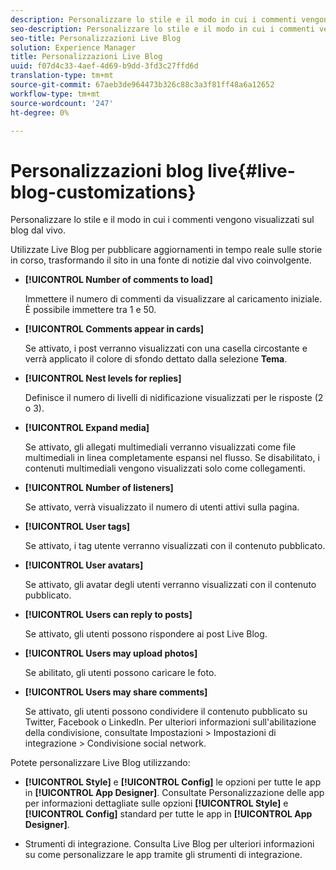 ```yaml
---
description: Personalizzare lo stile e il modo in cui i commenti vengono visualizzati sul blog dal vivo.
seo-description: Personalizzare lo stile e il modo in cui i commenti vengono visualizzati sul blog dal vivo.
seo-title: Personalizzazioni Live Blog
solution: Experience Manager
title: Personalizzazioni Live Blog
uuid: f07d4c33-4aef-4d69-b9dd-3fd3c27ffd6d
translation-type: tm+mt
source-git-commit: 67aeb3de964473b326c88c3a3f81ff48a6a12652
workflow-type: tm+mt
source-wordcount: '247'
ht-degree: 0%

---
```



# Personalizzazioni blog live{#live-blog-customizations}

Personalizzare lo stile e il modo in cui i commenti vengono visualizzati sul blog dal vivo.



Utilizzate Live Blog per pubblicare aggiornamenti in tempo reale sulle storie in corso, trasformando il sito in una fonte di notizie dal vivo coinvolgente.

* **[!UICONTROL Number of comments to load]**

   Immettere il numero di commenti da visualizzare al caricamento iniziale. È possibile immettere tra 1 e 50.

* **[!UICONTROL Comments appear in cards]**

   Se attivato, i post verranno visualizzati con una casella circostante e verrà applicato il colore di sfondo dettato dalla selezione **Tema**.

* **[!UICONTROL Nest levels for replies]**

   Definisce il numero di livelli di nidificazione visualizzati per le risposte (2 o 3).

* **[!UICONTROL Expand media]**

   Se attivato, gli allegati multimediali verranno visualizzati come file multimediali in linea completamente espansi nel flusso. Se disabilitato, i contenuti multimediali vengono visualizzati solo come collegamenti.

* **[!UICONTROL Number of listeners]**

   Se attivato, verrà visualizzato il numero di utenti attivi sulla pagina.

* **[!UICONTROL User tags]**

   Se attivato, i tag utente verranno visualizzati con il contenuto pubblicato.

* **[!UICONTROL User avatars]**

   Se attivato, gli avatar degli utenti verranno visualizzati con il contenuto pubblicato.

* **[!UICONTROL Users can reply to posts]**

   Se attivato, gli utenti possono rispondere ai post Live Blog.

* **[!UICONTROL Users may upload photos]**

   Se abilitato, gli utenti possono caricare le foto.

* **[!UICONTROL Users may share comments]**

   Se attivato, gli utenti possono condividere il contenuto pubblicato su Twitter, Facebook o LinkedIn. Per ulteriori informazioni sull&#39;abilitazione della condivisione, consultate Impostazioni > Impostazioni di integrazione > Condivisione social network.

Potete personalizzare Live Blog utilizzando:

* **[!UICONTROL Style]** e  **[!UICONTROL Config]** le opzioni per tutte le app in  **[!UICONTROL App Designer]**. Consultate Personalizzazione delle app per informazioni dettagliate sulle opzioni **[!UICONTROL Style]** e **[!UICONTROL Config]** standard per tutte le app in **[!UICONTROL App Designer]**.

* Strumenti di integrazione. Consulta Live Blog per ulteriori informazioni su come personalizzare le app tramite gli strumenti di integrazione.

